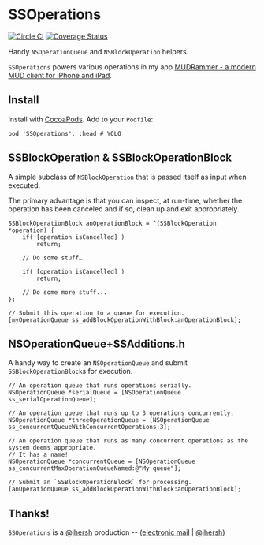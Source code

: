 SSOperations
=============

[![Circle CI](https://circleci.com/gh/splinesoft/SSOperations.svg?style=svg&circle-token=d07be6d02465871a05a2d5ca5fa38cb5137c1838)](https://circleci.com/gh/splinesoft/SSOperations) [![Coverage Status](http://codecov.io/github/splinesoft/SSOperations/coverage.svg?branch=master)](http://codecov.io/github/splinesoft/SSOperations?branch=master)

Handy `NSOperationQueue` and `NSBlockOperation` helpers.

`SSOperations` powers various operations in my app [MUDRammer - a modern MUD client for iPhone and iPad](https://itunes.apple.com/us/app/mudrammer-a-modern-mud-client/id597157072?mt=8).

## Install

Install with [CocoaPods](http://cocoapods.org). Add to your `Podfile`:

```
pod 'SSOperations', :head # YOLO
```

## SSBlockOperation & SSBlockOperationBlock

A simple subclass of `NSBlockOperation` that is passed itself as input when executed.

The primary advantage is that you can inspect, at run-time, whether the operation has been canceled and if so, clean up and exit appropriately.

```objc
SSBlockOperationBlock anOperationBlock = ^(SSBlockOperation *operation) {
	if( [operation isCancelled] )
		return;
		
	// Do some stuff…
	
	if( [operation isCancelled] )
		return;
	
	// Do some more stuff...
};

// Submit this operation to a queue for execution.
[myOperationQueue ss_addBlockOperationWithBlock:anOperationBlock];
```

## NSOperationQueue+SSAdditions.h

A handy way to create an `NSOperationQueue` and submit `SSBlockOperationBlock`s for execution.

```objc
// An operation queue that runs operations serially.
NSOperationQueue *serialQueue = [NSOperationQueue ss_serialOperationQueue];

// An operation queue that runs up to 3 operations concurrently.
NSOperationQueue *threeOperationQueue = [NSOperationQueue ss_concurrentQueueWithConcurrentOperations:3];

// An operation queue that runs as many concurrent operations as the system deems appropriate.
// It has a name!
NSOperationQueue *concurrentQueue = [NSOperationQueue ss_concurrentMaxOperationQueueNamed:@"My queue"];

// Submit an `SSBlockOperationBlock` for processing.
[anOperationQueue ss_addBlockOperationWithBlock:anOperationBlock];
```

## Thanks!

`SSOperations` is a [@jhersh](https://github.com/jhersh) production -- ([electronic mail](mailto:jon@her.sh) | [@jhersh](https://twitter.com/jhersh))
